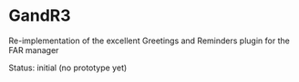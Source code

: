 # GandR3
Re-implementation of the excellent Greetings and Reminders plugin for the FAR manager
  
Status: initial (no prototype yet)
